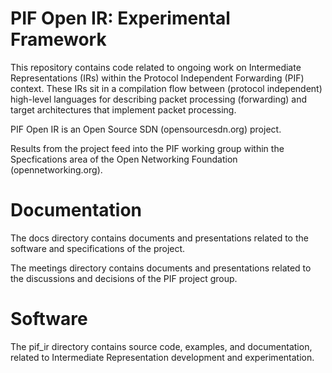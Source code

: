 PIF Open IR: Experimental Framework
===================================

This repository contains code related to ongoing work on Intermediate
Representations (IRs) within the Protocol Independent Forwarding (PIF)
context.  These IRs sit in a compilation flow between (protocol independent)
high-level languages for describing packet processing (forwarding) and
target architectures that implement packet processing.

PIF Open IR is an Open Source SDN (opensourcesdn.org) project.

Results from the project feed into the PIF working group within the
Specfications area of the Open Networking Foundation (opennetworking.org).


Documentation
=============

The docs directory contains documents and presentations related
to the software and specifications of the project.

The meetings directory contains documents and presentations
related to the discussions and decisions of the PIF project group.



Software
========

The pif_ir directory contains source code, examples, and documentation,
related to Intermediate Representation development and experimentation.
